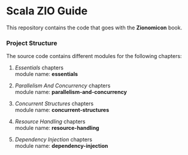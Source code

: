 Scala ZIO Guide
===============================

This repository contains the code that goes with the **Zionomicon** book.

### Project Structure

The source code contains different modules for the following chapters:

1. _Essentials_ chapters  
   module name: **essentials**

2. _Parallelism And Concurrency_ chapters  
   module name: **parallelism-and-concurrency**

3. _Concurrent Structures_ chapters  
   module name: **concurrent-structures**

4. _Resource Handling_ chapters  
   module name: **resource-handling**

5. _Dependency Injection_ chapters  
   module name: **dependency-injection**
